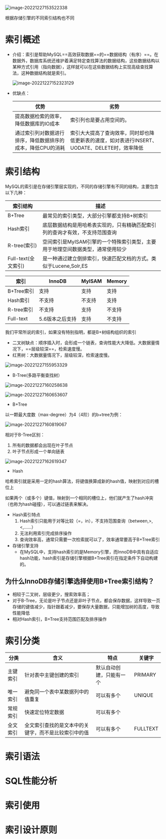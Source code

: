 ![image-20221227153522338](img/image-20221227153522338.png)

根据存储引擎的不同索引结构也不同

# 索引概述

+ 介绍：索引是帮助MySQL==高效获取数据==的==数据结构（有序）==。在数据外，数据库系统还维护着满足特定查找算法的数据结构，这些数据结构以某种方式引用（指向数据），这样就可以在这些数据结构上实现高级查找算法，这种数据结构就是索引。

  ![image-20221227152323129](img/image-20221227152323129.png)

+ 优缺点：

  | 优势                                                        | 劣势                                                         |
  | ----------------------------------------------------------- | ------------------------------------------------------------ |
  | 提高数据检索的效率，降低数据库的IO成本                      | 索引列也是要占用空间的。                                     |
  | 通过索引列对数据进行排序，降低数据排序的成本，降低CPU的消耗 | 索引大大提高了查询效率，同时却也降低更新表的速度，如对表进行INSERT、UODATE、DELETE时，效率降低 |

# 索引结构

MySQL的索引是在存储引擎层实现的，不同的存储引擎有不同的结构，主要包含以下几种：

| 索引结构            | 描述                                                         |
| ------------------- | ------------------------------------------------------------ |
| B+Tree              | 最常见的索引类型，大部分引擎都支持B+树索引                   |
| Hash索引            | 底层数据结构是用哈希表实现的，只有精确匹配索引列的查询才有效，不支持范围查询 |
| R-tree(索引)        | 空间索引是MyISAM引擎的一个特殊索引类型，主要用于地理空间数据类型，通常使用较少 |
| Full-text(全文索引) | 是一种通过建立倒排索引，快速匹配文档的方式。类似于Lucene,Solr,ES |

| 索引       | InnoDB          | MyISAM | Memory |
| ---------- | --------------- | ------ | ------ |
| B+Tree索引 | 支持            | 支持   | 支持   |
| Hash索引   | 不支持          | 不支持 | 支持   |
| R-tree索引 | 不支持          | 支持   | 不支持 |
| Full-text  | 5.6版本之后支持 | 支持   | 不支持 |

我们平常所说的索引，如果没有特别指明，都是B+树结构组织的索引

+ 二叉树缺点：顺序插入时，会形成一个链表，查询性能大大降低。大数据量情况下，==层级较深==，检索速度慢。
+ 红黑树：大数据量情况下，层级较深，检索速度慢。

![image-20221227155953329](img/image-20221227155953329.png)

+ B-Tree(多路平衡查找树）

![image-20221227160258638](img/image-20221227160258638.png)

![image-20221227160653607](img/image-20221227160653607.png)

+ B+Tree

以一颗最大度数（max-degree）为4（4阶）的b+tree为例：

![image-20221227160819067](img/image-20221227160819067.png)

 相对于B-Tree区别：

1. 所有的数据都会出现在叶子节点
2. 叶子节点形成一个单向链表

![image-20221227162619347](img/image-20221227162619347.png)

+ Hash

哈希索引就是采用一定的hash算法，将键值换算成新的hash值，映射到对应的槽位上

如果两个（或多个）键值，映射到一个相同的槽位上，他们就产生了hash冲突（也称为hash碰撞），可以通过链表来解决。

+ Hash索引特点
  1. Hash索引只能用于对等比较（=，in），不支持范围查询（between,>,<,……）
  2. 无法利用索引完成排序操作
  3. 查询效率高，通常只需要一次检索就可以了，效率通常要高于B+Tree索引
+ 存储引擎支持
  + 在MySQL中，支持hash索引的是Memory引擎，而InnoDB中具有自适应hash功能，hash索引是存储引擎根据B+Tree索引在指定条件下自动构建的。

## 为什么InnoDB存储引擎选择使用B+Tree索引结构？

+ 相较于二叉树，层级更少，搜索效率高；
+ 对于B-Tree，无论是叶子节点还是非叶子节点，都会保存数据，这样导致一页存储的键值减少，指针跟着减少，要保存大量数据，只能增加树的高度，导致性能降低
+ 相对Hash索引，B+Tree支持范围匹配及排序操作

# 索引分类

| 分类     | 含义                                                 | 特点                     | 关键字   |
| -------- | ---------------------------------------------------- | ------------------------ | -------- |
| 主键索引 | 针对表中主键创建的索引                               | 默认自动创建，只能有一个 | PRIMARY  |
| 唯一索引 | 避免同一个表中某数据列中的值重复                     | 可以有多个               | UNIQUE   |
| 常规索引 | 快速定位特定数据                                     | 可以有多个               |          |
| 全文索引 | 全文索引查找的是文本中的关键字，而不是比较索引中的值 | 可以有多个               | FULLTEXT |



# 索引语法

# SQL性能分析

# 索引使用

# 索引设计原则

